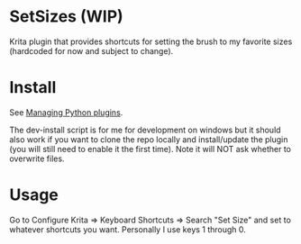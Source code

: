 # SetSizes (WIP)

Krita plugin that provides shortcuts for setting the brush to my favorite sizes (hardcoded for now and subject to change).

# Install

See [Managing Python plugins](https://docs.krita.org/en/user_manual/python_scripting/install_custom_python_plugin.html).

The dev-install script is for me for development on windows but it should also work if you want to clone the repo locally and install/update the plugin (you will still need to enable it the first time). Note it will NOT ask whether to overwrite files.

# Usage

Go to Configure Krita => Keyboard Shortcuts => Search "Set Size" and set to whatever shortcuts you want. Personally I use keys 1 through 0.

